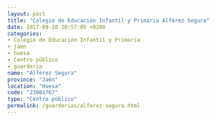 ```yaml
---
layout: post
title: "Colegio de Educación Infantil y Primaria Alférez Segura"
date: 2017-09-20 20:57:05 +0200
categories:
- Colegio de Educación Infantil y Primaria
- jaen
- huesa
- Centro público
- guarderia
name: "Alférez Segura"
province: "Jaén"
location: "Huesa"
code: "23001767"
type: "Centro público"
permalink: /guarderias/alferez-segura.html
---
```

